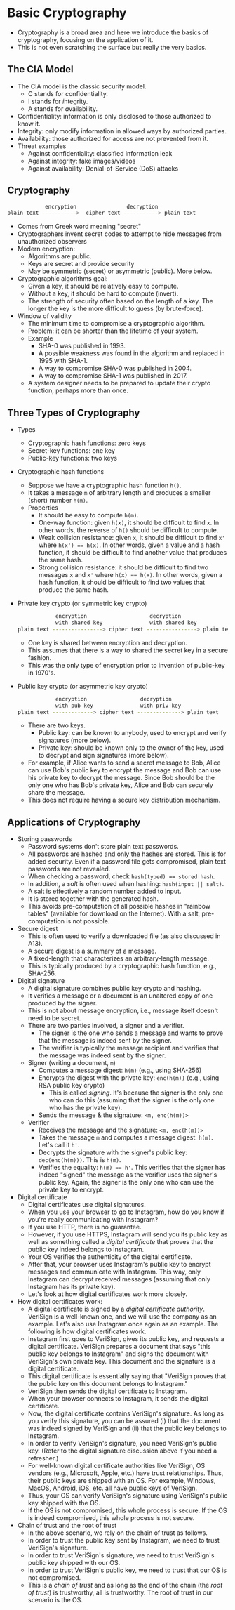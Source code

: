 # Basic Cryptography

* Cryptography is a broad area and here we introduce the basics of cryptography, focusing on the
  application of it.
* This is not even scratching the surface but really the very basics.

## The CIA Model

* The CIA model is the classic security model.
    * C stands for *c*onfidentiality.
    * I stands for *i*ntegrity.
    * A stands for *a*vailability.
* Confidentiality: information is only disclosed to those authorized to know it.
* Integrity: only modify information in allowed ways by authorized parties.
* Availability: those authorized for access are not prevented from it.
* Threat examples
    * Against confidentiality: classified information leak
    * Against integrity: fake images/videos
    * Against availability: Denial-of-Service (DoS) attacks

## Cryptography

```bash
            encryption                decryption
plain text ----------->  cipher text -----------> plain text
```

* Comes from Greek word meaning "secret"
* Cryptographers invent secret codes to attempt to hide messages from unauthorized observers
* Modern encryption:
    * Algorithms are public.
    * Keys are secret and provide security
    * May be symmetric (secret) or asymmetric (public). More below.
* Cryptographic algorithms goal:
    * Given a key, it should be relatively easy to compute.
    * Without a key, it should be hard to compute (invert).
    * The strength of security often based on the length of a key. The longer the key is the more
      difficult to guess (by brute-force).
* Window of validity
    * The minimum time to compromise a cryptographic algorithm.
    * Problem: it can be shorter than the lifetime of your system.
    * Example
        * SHA-0 was published in 1993.
        * A possible weakness was found in the algorithm and replaced in 1995 with SHA-1.
        * A way to compromise SHA-0 was published in 2004.
        * A way to compromise SHA-1 was published in 2017.
    * A system designer needs to be prepared to update their crypto function, perhaps more than
      once.

## Three Types of Cryptography

* Types
    * Cryptographic hash functions: zero keys
    * Secret-key functions: one key
    * Public-key functions: two keys
* Cryptographic hash functions
    * Suppose we have a cryptographic hash function `h()`.
    * It takes a message `m` of arbitrary length and produces a smaller (short) number `h(m)`.
    * Properties
        * It should be easy to compute `h(m)`.
        * One-way function: given `h(x)`, it should be difficult to find `x`. In other words, the
          reverse of `h()` should be difficult to compute.
        * Weak collision resistance: given `x`, it should be difficult to find `x'` where `h(x') ==
          h(x)`. In other words, given a value and a hash function, it should be difficult to find
          another value that produces the same hash.
        * Strong collision resistance: it should be difficult to find two messages `x` and `x'`
          where `h(x) == h(x)`. In other words, given a hash function, it should be difficult to
          find two values that produce the same hash.
* Private key crypto (or symmetric key crypto)

  ```bash
              encryption                    decryption
              with shared key               with shared key
  plain text ----------------> cipher text ----------------> plain text
  ```

    * One key is shared between encryption and decryption.
    * This assumes that there is a way to shared the secret key in a secure fashion.
    * This was the only type of encryption prior to invention of public-key in 1970's.

* Public key crypto (or asymmetric key crypto)

  ```bash
              encryption                 decryption
              with pub key               with priv key
  plain text -------------> cipher text --------------> plain text
  ```

    * There are two keys.
        * Public key: can be known to anybody, used to encrypt and verify signatures (more below).
        * Private key: should be known only to the owner of the key, used to decrypt and sign
          signatures (more below).
    * For example, if Alice wants to send a secret message to Bob, Alice can use Bob's public key to
      encrypt the message and Bob can use his private key to decrypt the message. Since Bob should
      be the only one who has Bob's private key, Alice and Bob can securely share the message.
    * This does not require having a secure key distribution mechanism.

## Applications of Cryptography

* Storing passwords
    * Password systems don't store plain text passwords.
    * All passwords are hashed and only the hashes are stored. This is for added security. Even if a
      password file gets compromised, plain text passwords are not revealed.
    * When checking a password, check `hash(typed) == stored hash`.
    * In addition, a *salt* is often used when hashing: `hash(input || salt)`.
    * A salt is effectively a random number added to input.
    * It is stored together with the generated hash.
    * This avoids pre-computation of all possible hashes in "rainbow tables" (available for download
      on the Internet). With a salt, pre-computation is not possible.
* Secure digest
    * This is often used to verify a downloaded file (as also discussed in A13).
    * A secure digest is a summary of a message.
    * A fixed-length that characterizes an arbitrary-length message.
    * This is typically produced by a cryptographic hash function, e.g., SHA-256.
* Digital signature
    * A digital signature combines public key crypto and hashing.
    * It verifies a message or a document is an unaltered copy of one produced by the signer.
    * This is not about message encryption, i.e., message itself doesn't need to be secret.
    * There are two parties involved, a signer and a verifier.
        * The signer is the one who sends a message and wants to prove that the message is indeed
          sent by the signer.
        * The verifier is typically the message recipient and verifies that the message was indeed
          sent by the signer.
    * Signer (writing a document, `m`)
        * Computes a message digest: `h(m)` (e.g., using SHA-256)
        * Encrypts the digest with the private key: `enc(h(m))` (e.g., using RSA public key crypto)
            * This is called *signing*. It's because the signer is the only one who can do this
              (assuming that the signer is the only one who has the private key).
        * Sends the message & the signature: `<m, enc(h(m))>`
    * Verifier
        * Receives the message and the signature: `<m, enc(h(m))>`
        * Takes the message `m` and computes a message digest: `h(m)`. Let's call it `h'`.
        * Decrypts the signature with the signer's public key: `dec(enc(h(m)))`. This is `h(m)`.
        * Verifies the equality: `h(m) == h'`. This verifies that the signer has indeed "signed" the
          message as the verifier uses the signer's public key. Again, the signer is the only one
          who can use the private key to encrypt.
* Digital certificate
    * Digital certificates use digital signatures.
    * When you use your browser to go to Instagram, how do you know if you're really communicating
      with Instagram?
    * If you use HTTP, there is no guarantee.
    * However, if you use HTTPS, Instagram will send you its public key as well as something called
      a *digital certificate* that proves that the public key indeed belongs to Instagram.
    * Your OS verifies the authenticity of the digital certificate.
    * After that, your browser uses Instagram's public key to encrypt messages and communicate with
      Instagram. This way, only Instagram can decrypt received messages (assuming that only
      Instagram has its private key).
    * Let's look at how digital certificates work more closely.
* How digital certificates work:
    * A digital certificate is signed by a *digital certificate authority*. VeriSign is a well-known
      one, and we will use the company as an example. Let's also use Instagram once again as an
      example. The following is how digital certificates work.
    * Instagram first goes to VeriSign, gives its public key, and requests a digital certificate.
      VeriSign prepares a document that says "this public key belongs to Instagram" and signs the
      document with VeriSign's own private key. This document and the signature is a digital
      certificate.
    * This digital certificate is essentially saying that "VeriSign proves that the public key on
      this document belongs to Instagram."
    * VeriSign then sends the digital certificate to Instagram.
    * When your browser connects to Instagram, it sends the digital certificate.
    * Now, the digital certificate contains VeriSign's signature. As long as you verify this
      signature, you can be assured (i) that the document was indeed signed by VeriSign and (ii)
      that the public key belongs to Instagram.
    * In order to verify VeriSign's signature, you need VeriSign's public key. (Refer to the
      digital signature discussion above if you need a refresher.)
    * For well-known digital certificate authorities like VeriSign, OS vendors (e.g., Microsoft,
      Apple, etc.) have trust relationships. Thus, their public keys are shipped with an OS. For
      example, Windows, MacOS, Android, iOS, etc. all have public keys of VeriSign.
    * Thus, your OS can verify VeriSign's signature using VeriSign's public key shipped with the OS.
    * If the OS is not compromised, this whole process is secure. If the OS is indeed compromised,
      this whole process is not secure.
* Chain of trust and the root of trust
    * In the above scenario, we rely on the chain of trust as follows.
    * In order to trust the public key sent by Instagram, we need to trust VeriSign's signature.
    * In order to trust VeriSign's signature, we need to trust VeriSign's public key shipped with
      our OS.
    * In order to trust VeriSign's public key, we need to trust that our OS is not compromised.
    * This is a *chain of trust* and as long as the end of the chain (the *root of trust*) is
      trustworthy, all is trustworthy. The root of trust in our scenario is the OS.
